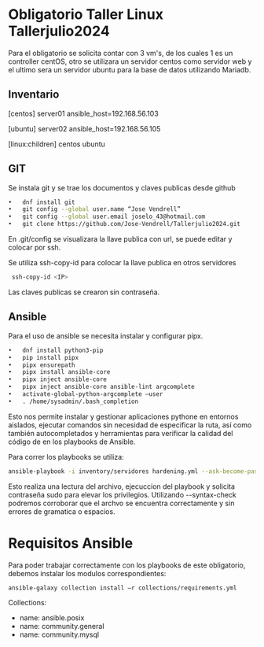 # Obligatorio Taller Linux Tallerjulio2024

Para el obligatorio se solicita contar con 3 vm's, de los cuales 1 es un controller centOS, otro se utilizara un servidor centos como servidor web y el ultimo sera un servidor ubuntu para la base de datos utilizando Mariadb.

## Inventario
[centos]
server01 ansible_host=192.168.56.103

[ubuntu]
server02 ansible_host=192.168.56.105

[linux:children]
centos
ubuntu

## GIT
Se instala git y se trae los documentos y claves publicas desde github
```bash
•	dnf install git
•	git config --global user.name “Jose Vendrell”
•	git config --global user.email joselo_43@hotmail.com
•	git clone https://github.com/Jose-Vendrell/Tallerjulio2024.git 
```
En .git/config se visualizara la llave publica con url, se puede editar y colocar por ssh.
 
Se utiliza ssh-copy-id para colocar la llave publica en otros servidores
```bash
 ssh-copy-id <IP>
```
Las claves publicas se crearon sin contraseña.
## Ansible
Para el uso de ansible se necesita instalar y configurar pipx.
```bash
•	dnf install python3-pip
•	pip install pipx 
•	pipx ensurepath 
•	pipx install ansible-core 
•	pipx inject ansible-core 
•	pipx inject ansible-core ansible-lint argcomplete 
•	activate-global-python-argcomplete –user 
•	. /home/sysadmin/.bash_completion 
```
Esto nos permite instalar y gestionar aplicaciones pythone en entornos aislados, ejecutar comandos sin necesidad de especificar la ruta, así como también autocompletados y herramientas para verificar la calidad del código de en los playbooks de Ansible.

Para correr los playbooks se utiliza:
```bash 
ansible-playbook -i inventory/servidores hardening.yml --ask-become-pass
```
Esto realiza una lectura del archivo, ejecuccion del playbook y solicita contraseña sudo para elevar los privilegios. 
Utilizando --syntax-check podremos corroborar que el archvo se encuentra correctamente y sin errores de gramatica o espacios.

# Requisitos Ansible
Para poder trabajar correctamente con los playbooks de este obligatorio, debemos instalar los modulos correspondientes:
```bash
ansible-galaxy collection install –r collections/requirements.yml
```
Collections:
  - name: ansible.posix
  - name: community.general
  - name: community.mysql
